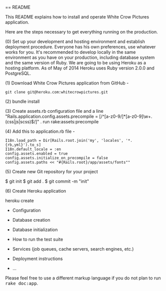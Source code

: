 == README

This README explains how to install and operate White Crow Pictures application.

Here are the steps necessary to get everything running on the production.

(0) Set up your development and hosting environment and establish deployment procedure. Everyone has his own preferences, use whatever works for you. It's recommended to develop locally in the same environment as you have on your production, including database system and the same version of Ruby. We are going to be using Heroku as a hosting platform. As of May of 2014 Heroku uses Ruby version 2.0.0 and PostgreSQL.

(1) Download White Crow Pictures application from GitHub - 
	
	git clone git@heroku.com:whitecrowpictures.git
 
(2) bundle install

(3) Create assets.rb configuration file and a line "Rails.application.config.assets.precompile = [/^[a-z0-9\/]*[a-z0-9]\w+.(css|js|scss)$/]" . run rake:assets:precompile 

(4) Add this to application.rb file - 
	
	I18n.load_path = Dir[Rails.root.join('my', 'locales', '*.{rb,yml}').to_s]
    I18n.default_locale = :en
    config.assets.enabled = true
    config.assets.initialize_on_precompile = false     
    config.assets.paths << "#{Rails.root}/app/assets/fonts""

(5) Create new Git repository for your project

$ git init
$ git add .
$ git commit -m "init"

(6) Create Heroku application

heroku create

* Configuration

* Database creation

* Database initialization

* How to run the test suite

* Services (job queues, cache servers, search engines, etc.)

* Deployment instructions

* ...


Please feel free to use a different markup language if you do not plan to run
<tt>rake doc:app</tt>.
